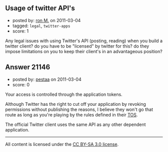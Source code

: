 ## Usage of twitter API's

- posted by: [ron M.](https://stackexchange.com/users/-1/2122-ron-m) on 2011-03-04
- tagged: `legal`, `twitter-apps`
- score: 1

Any legal issues with using Twitter's API (posting, reading) when you build a twitter client? do you have to be "licensed" by twitter for this? do they impose limitations on you to keep their client's in an advantageous position?


## Answer 21146

- posted by: [pestaa](https://stackexchange.com/users/-1/5203-pestaa) on 2011-03-04
- score: 0

<p>Your access is controlled through the application tokens.</p>

<p>Although Twitter has the right to cut off your application by revoking permissions without publishing the reasons, I believe they won't go that route as long as you're playing by the rules defined in their <a href="https://dev.twitter.com/pages/api_terms" rel="nofollow">TOS</a>.</p>

<p>The official Twitter client uses the same API as any other dependent application.</p>




---

All content is licensed under the [CC BY-SA 3.0 license](https://creativecommons.org/licenses/by-sa/3.0/).
